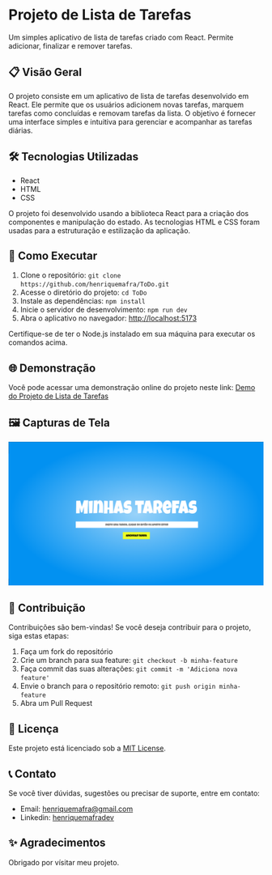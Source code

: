 # Projeto de Lista de Tarefas

Um simples aplicativo de lista de tarefas criado com React. Permite adicionar, finalizar e remover tarefas.

## 📋 Visão Geral

O projeto consiste em um aplicativo de lista de tarefas desenvolvido em React. Ele permite que os usuários adicionem novas tarefas, marquem tarefas como concluídas e removam tarefas da lista. O objetivo é fornecer uma interface simples e intuitiva para gerenciar e acompanhar as tarefas diárias.

## 🛠️ Tecnologias Utilizadas

- React
- HTML
- CSS

O projeto foi desenvolvido usando a biblioteca React para a criação dos componentes e manipulação do estado. As tecnologias HTML e CSS foram usadas para a estruturação e estilização da aplicação.

## 🚀 Como Executar

1. Clone o repositório: `git clone https://github.com/henriquemafra/ToDo.git`
2. Acesse o diretório do projeto: `cd ToDo`
3. Instale as dependências: `npm install`
4. Inicie o servidor de desenvolvimento: `npm run dev`
5. Abra o aplicativo no navegador: [http://localhost:5173](http://localhost:5173)

Certifique-se de ter o Node.js instalado em sua máquina para executar os comandos acima.

## 🌐 Demonstração

Você pode acessar uma demonstração online do projeto neste link: [Demo do Projeto de Lista de Tarefas](https://lista-de-tarefas-flame.vercel.app/)

## 🖼️ Capturas de Tela

![Captura de Tela 1](/screenshots/screenshot.png)

## 🤝 Contribuição

Contribuições são bem-vindas! Se você deseja contribuir para o projeto, siga estas etapas:

1. Faça um fork do repositório
2. Crie um branch para sua feature: `git checkout -b minha-feature`
3. Faça commit das suas alterações: `git commit -m 'Adiciona nova feature'`
4. Envie o branch para o repositório remoto: `git push origin minha-feature`
5. Abra um Pull Request

## 📝 Licença

Este projeto está licenciado sob a [MIT License](https://opensource.org/licenses/MIT).

## 📞 Contato

Se você tiver dúvidas, sugestões ou precisar de suporte, entre em contato:

- Email: henriquemafra@gmail.com
- Linkedin: [henriquemafradev](https://www.linkedin.com/in/henriquemafradev/)

## ✨ Agradecimentos

Obrigado por vísitar meu projeto.
